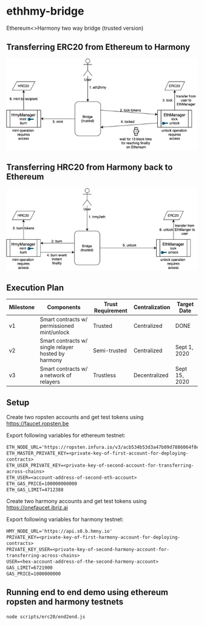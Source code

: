 # ethhmy-bridge
Ethereum&lt;>Harmony two way bridge (trusted version)

## Transferring ERC20 from Ethereum to Harmony
![eth2hmy](assets/eth2hmy.jpg)

## Transferring HRC20 from Harmony back to Ethereum
![hmy2eth](assets/hmy2eth.jpg)

## Execution Plan

| Milestone | Components                                          | Trust Requirement | Centralization | Target Date    |
|-----------|-----------------------------------------------------|-------------------|----------------|----------------|
| v1        | Smart contracts w/ permissioned mint/unlock         | Trusted           | Centralized    | DONE           |
| v2        | Smart contracts w/ single relayer hosted by harmony | Semi-trusted      | Centralized    | Sept 1, 2020   |
| v3        | Smart contracts w/ a network of relayers            | Trustless         | Decentralized  | Sept 15, 2020  |

## Setup

Create two ropsten accounts and get test tokens using https://faucet.ropsten.be 

Export following variables for ethereum testnet:
```
ETH_NODE_URL='https://ropsten.infura.io/v3/acb534b53d3a47b09d7886064f8e51b6'
ETH_MASTER_PRIVATE_KEY=<private-key-of-first-account-for-deploying-contracts>
ETH_USER_PRIVATE_KEY=<private-key-of-second-account-for-transferring-across-chains>
ETH_USER=<account-address-of-second-eth-account>
ETH_GAS_PRICE=100000000000
ETH_GAS_LIMIT=4712388
```

Create two harmony accounts and get test tokens using https://onefaucet.ibriz.ai

Export following variables for harmony testnet:
```
HMY_NODE_URL='https://api.s0.b.hmny.io'
PRIVATE_KEY=<private-key-of-first-harmony-account-for-deploying-contracts>
PRIVATE_KEY_USER=<private-key-of-second-harmony-account-for-transferring-across-chains>
USER=<hex-account-address-of-the-second-harmony-account>
GAS_LIMIT=6721900
GAS_PRICE=1000000000
```

## Running end to end demo using ethereum ropsten and harmony testnets

```
node scripts/erc20/end2end.js
```
